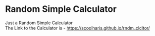# Random Simple Calculator
Just a Random Simple Calculator <br>
The Link to the Calculator is - https://scoolharis.github.io/rndm_clcltor/
